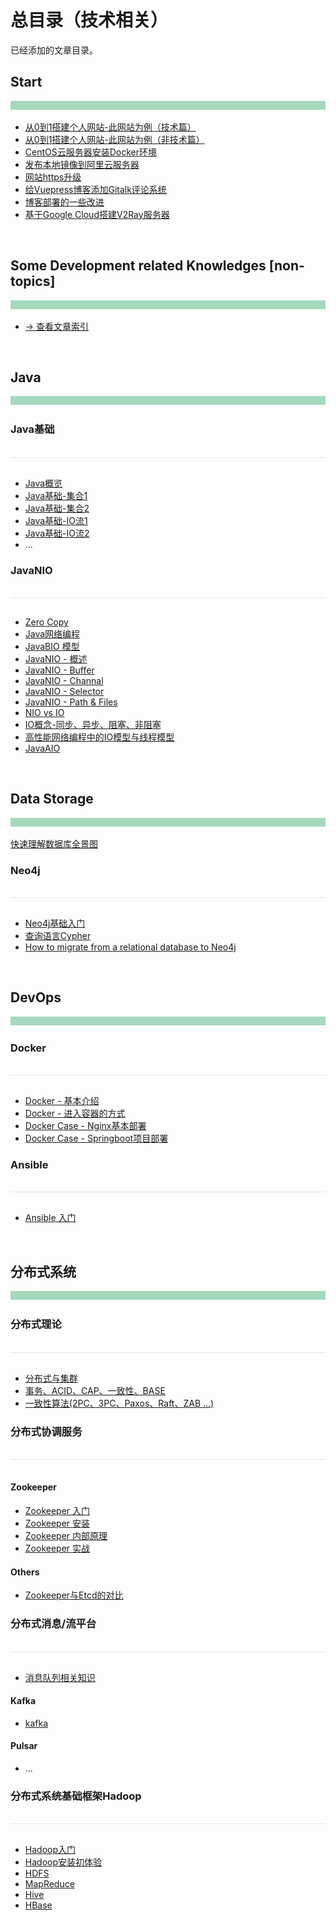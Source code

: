 # 总目录（技术相关）

已经添加的文章目录。



## Start

<div style="height:14px;background-color:#a5d8bc" />
<br>

- [从0到1搭建个人网站-此网站为例（技术篇）](https://heyan.site:8001/start/BuildThisSiteTech.html)
- [从0到1搭建个人网站-此网站为例（非技术篇）](https://heyan.site:8001/start/BuildThisSiteNonTech.html)
- [CentOS云服务器安装Docker环境](https://heyan.site:8001/start/CentosDockerInstall.html)
- [发布本地镜像到阿里云服务器](https://heyan.site:8001/start/PushLocalImageToAliyun.html)
- [网站https升级](https://heyan.site:8001/start/HttpsUpgrade.html)
- [给Vuepress博客添加Gitalk评论系统](https://heyan.site:8001/start/AddBlogComment.html)
- [博客部署的一些改进](https://heyan.site:8001/start/BlogDeployment.html)
- [基于Google Cloud搭建V2Ray服务器](https://heyan.site:8001/start/V2RayWithGoogleCloud.html)



<br>

## Some Development related Knowledges [non-topics]

<div style="height:14px;background-color:#a5d8bc" />
<br>

- [-> 查看文章索引](https://heyan.site:8001/SomeKnowledges/)



<br>

## Java

<div style="height:14px;background-color:#a5d8bc" />
<br>

### Java基础

<br>

<div style="height:1px;background-color:#e5e5e5" />
<br>

- [Java概览](https://heyan.site:8001/Java/JavaBasic/)
- [Java基础-集合1](https://heyan.site:8001/Java/JavaBasic/Java基础-集合1.html)
- [Java基础-集合2](https://heyan.site:8001/Java/JavaBasic/Java基础-集合2.html)
- [Java基础-IO流1](https://heyan.site:8001/Java/JavaBasic/Java基础-IO流1.html)
- [Java基础-IO流2](https://heyan.site:8001/Java/JavaBasic/Java基础-IO流2.html)
- ... 

### JavaNIO

<br>

<div style="height:1px;background-color:#e5e5e5" />
<br>

- [Zero Copy](https://heyan.site:8001/Java/JavaNIO/ZeroCopy.html)
- [Java网络编程](https://heyan.site:8001/Java/JavaNIO/Java%E7%BD%91%E7%BB%9C%E7%BC%96%E7%A8%8B.html)
- [JavaBIO 模型](https://heyan.site:8001/Java/JavaNIO/JavaBIO.html)
- [JavaNIO - 概述](https://heyan.site:8001/Java/JavaNIO/JavaNIO-%E6%A6%82%E8%BF%B0.html)
- [JavaNIO - Buffer](https://heyan.site:8001/Java/JavaNIO/JavaNIO-Buffer.html)
- [JavaNIO - Channal](https://heyan.site:8001/Java/JavaNIO/JavaNIO-Channal.html)
- [JavaNIO - Selector](https://heyan.site:8001/Java/JavaNIO/JavaNIO-Selector.html)
- [JavaNIO - Path & Files](https://heyan.site:8001/Java/JavaNIO/JavaNIO-Path&Files.html)
- [NIO vs IO](https://heyan.site:8001/Java/JavaNIO/NIO%20vs%20IO.html)
- [ IO概念-同步、异步、阻塞、非阻塞](https://heyan.site:8001/Java/JavaNIO/IOTheory.html)
- [高性能网络编程中的IO模型与线程模型](https://heyan.site:8001/Java/JavaNIO/IOModelAndThreadModel.html)
- [JavaAIO](https://heyan.site:8001/Java/JavaNIO/JavaAIO.html)





<br>

## Data Storage

<div style="height:14px;background-color:#a5d8bc" />
<br>

[快速理解数据库全景图](https://heyan.site:8001/DataStorage/Overview.html)



### Neo4j

<br>

<div style="height:1px;background-color:#e5e5e5" />
<br>

- [Neo4j基础入门](https://heyan.site:8001/DataStorage/neo4j/Neo4jStart.html)
- [查询语言Cypher](https://heyan.site:8001/DataStorage/neo4j/Cypher.html)
- [How to migrate from a relational database to Neo4j](https://heyan.site:8001/DataStorage/neo4j/NorthwindGraph.html)





<br>

## DevOps

<div style="height:14px;background-color:#a5d8bc" />
<br>

### Docker

<br>

<div style="height:1px;background-color:#e5e5e5" />
<br>

- [Docker - 基本介绍](https://heyan.site:8001/DevOps/Docker/Docker.html)
- [Docker - 进入容器的方式](https://heyan.site:8001/DevOps/Docker/Docker_Enter.html)
- [Docker Case - Nginx基本部署](https://heyan.site:8001/DevOps/Docker/DockerCase_Nginx.html)
- [Docker Case - Springboot项目部署](https://heyan.site:8001/DevOps/Docker/DockerCase_Springboot.html)



### Ansible

<br>

<div style="height:1px;background-color:#e5e5e5" />
<br>

- [Ansible 入门](https://heyan.site:8001/DevOps/Ansible/AnsibleStart.html)





<br>

## 分布式系统

<div style="height:14px;background-color:#a5d8bc" />
<br>

### 分布式理论

<br>

<div style="height:1px;background-color:#e5e5e5" />
<br>

- [分布式与集群](https://heyan.site:8001/DistributedSystem/DistributedVsCluster.html)
- [事务、ACID、CAP、一致性、BASE](https://heyan.site:8001/DistributedSystem/ACID-CAP-%E4%B8%80%E8%87%B4%E6%80%A7-BASE.html)
- [一致性算法(2PC、3PC、Paxos、Raft、ZAB ...)](https://heyan.site:8001/DistributedSystem/ConsistencyAlgorithm.html)



### 分布式协调服务

<br>

<div style="height:1px;background-color:#e5e5e5" />
<br>

#### Zookeeper

- [Zookeeper 入门](https://heyan.site:8001/DistributedSystem/Zookeeper-Etcd-Related/zk_1.html)
- [Zookeeper 安装](https://heyan.site:8001/DistributedSystem/Zookeeper-Etcd-Related/zk_2.html)
- [Zookeeper 内部原理](https://heyan.site:8001/DistributedSystem/Zookeeper-Etcd-Related/zk_3.html)
- [Zookeeper 实战](https://heyan.site:8001/DistributedSystem/Zookeeper-Etcd-Related/zk_4.html)

#### Others

- [Zookeeper与Etcd的对比](https://heyan.site:8001/DistributedSystem/Zookeeper-Etcd-Related/zk_vs_etcd.html)





### 分布式消息/流平台

<br>

<div style="height:1px;background-color:#e5e5e5" />
<br>

- [消息队列相关知识](https://heyan.site:8001/DistributedSystem/DistributedMessageStreamPlatform/MQTheory.html)

#### Kafka

- [kafka](https://heyan.site:8001/DistributedSystem/DistributedMessageStreamPlatform/Kafka.html)

#### Pulsar

- ...





### 分布式系统基础框架Hadoop

<br>

<div style="height:1px;background-color:#e5e5e5" />
<br>

- [Hadoop入门](https://heyan.site:8001/DistributedSystem/Hadoop/)
- [Hadoop安装初体验](https://heyan.site:8001/DistributedSystem/Hadoop/HadoopInstall.html)
- [HDFS](https://heyan.site:8001/DistributedSystem/Hadoop/hdfs.html)
- [MapReduce](https://heyan.site:8001/DistributedSystem/Hadoop/MapReduce.html)
- [Hive](https://heyan.site:8001/DistributedSystem/Hadoop/hive.html)
- [HBase](https://heyan.site:8001/DistributedSystem/Hadoop/hbase.html)

